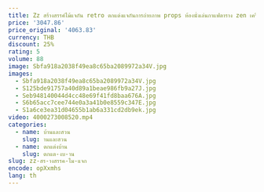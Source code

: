 ```yaml
---
title: Zz สร้างสรรค์ไม้แจกัน retro ตกแต่งแจกันการถ่ายภาพ props ห้องนั่งเล่นกาแฟตาราง zen เครื่องประดับ
price: '3047.86'
price_original: '4063.83'
currency: THB
discount: 25%
rating: 5
volume: 88
image: Sbfa918a2038f49ea8c65ba2089972a34V.jpg
images:
  - Sbfa918a2038f49ea8c65ba2089972a34V.jpg
  - S125bde91757a40d89a1beae986fb9a27J.jpg
  - Seb948140044d4cc48e69f41fd8baa676A.jpg
  - S6b65acc7cee744e0a3a41b0e8559c347E.jpg
  - S1a6ce3ea31d04655b1ab6a331cd2db9ek.jpg
video: 4000273008520.mp4
categories:
  - name: บ้านและสวน
    slug: านและสวน
  - name: ตกแต่งบ้าน
    slug: ตกแต-งบ-าน
slug: zz-สร-างสรรค-ไม-แจก
encode: opXxmhs
lang: th
---
```

  